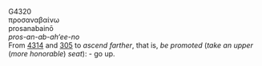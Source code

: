 <body>
  <p>G4320<br>  προσαναβαίνω  <br> prosanabainō  <br><i>pros-an-ab-ah‘ee-no </i><br>From <a href="g4314.htm">4314</a> and <a href="g0305.htm">305</a>  to <i>ascend</i> <i>farther</i>, that is, <i>be</i> <i>promoted</i> (<i>take</i> <i>an</i> <i>upper</i> (<i>more</i> <i>honorable</i>) <i>seat</i>): - go up.<br></p>
 </body>